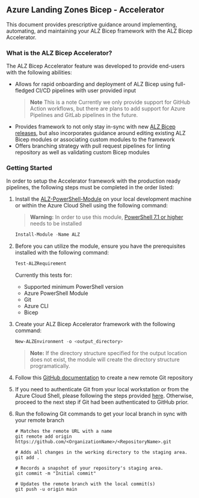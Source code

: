 <!-- markdownlint-disable -->
## Azure Landing Zones Bicep - Accelerator
<!-- markdownlint-restore -->

This document provides prescriptive guidance around implementing, automating, and maintaining your ALZ Bicep framework with the ALZ Bicep Accelerator.

### What is the ALZ Bicep Accelerator?

The ALZ Bicep Accelerator feature was developed to provide end-users with the following abilities:

- Allows for rapid onboarding and deployment of ALZ Bicep using full-fledged CI/CD pipelines with user provided input
  > **Note**
  > This is a note Currently we only provide support for GitHub Action workflows, but there are plans to add support for Azure Pipelines and GitLab pipelines in the future.
- Provides framework to not only stay in-sync with new [ALZ Bicep releases](https://github.com/Azure/ALZ-Bicep/releases), but also incorporates guidance around editing existing ALZ Bicep modules or associating custom modules to the framework
- Offers branching strategy with pull request pipelines for linting repository as well as validating custom Bicep modules

### Getting Started

In order to setup the Accelerator framework with the production ready pipelines, the following steps must be completed in the order listed:

1. Install the [ALZ-PowerShell-Module](https://github.com/Azure/ALZ-PowerShell-Module#installation) on your local development machine or within the Azure Cloud Shell using the following command:

    > **Warning:**
    > In order to use this module, [PowerShell 7.1 or higher](https://learn.microsoft.com/en-us/powershell/scripting/install/installing-powershell?view=powershell-7.3) needs to be installed

    ```powershell
    Install-Module -Name ALZ
    ```

1. Before you can utilize the module, ensure you have the prerequisites installed with the following command:

    ```powershell
    Test-ALZRequirement
    ```

    Currently this tests for:

    - Supported minimum PowerShell version
    - Azure PowerShell Module
    - Git
    - Azure CLI
    - Bicep

1. Create your ALZ Bicep Accelerator framework with the following command:

    ```powershell
    New-ALZEnvironment -o <output_directory>
    ```

    > **Note:**
    > If the directory structure specified for the output location does not exist, the module will create the directory structure programatically.

1. Follow this [GitHub documentation](https://docs.github.com/en/enterprise-cloud@latest/get-started/quickstart/create-a-repo#create-a-repository) to create a new remote Git repository

1. If you need to authenticate Git from your local workstation or from the Azure Cloud Shell, please following the steps provided [here](https://docs.github.com/en/get-started/quickstart/set-up-git#authenticating-with-github-from-git). Otherwise, proceed to the next step if Git had been authenticated to GitHub prior.

1. Run the following Git commands to get your local branch in sync with your remote branch

    ```shell
    # Matches the remote URL with a name
    git remote add origin https://github.com/<OrganizationName>/<RepositoryName>.git

    # Adds all changes in the working directory to the staging area.
    git add .

    # Records a snapshot of your repository's staging area.
    git commit -m "Initial commit"

    # Updates the remote branch with the local commit(s)
    git push -u origin main
    ```
